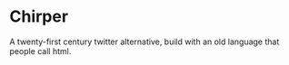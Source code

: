 # Chirper

A twenty-first century twitter alternative, build with an old language that people call html.


